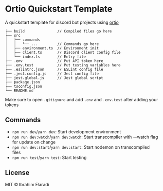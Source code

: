 # Ortio Quickstart Template

A quickstart template for discord bot projects using [ortio](https://github.com/Darkystel/ortio-core)

```
├── build               // Compiled files go here
├── src
│   ├── commands
│   │   └── ...         // Commands go here
│   ├── environment.ts  // Environment init
│   ├── client.ts       // Discord client config file
│   └── index.ts        // Entry file
├── .env                // Put API token here
├── .env.test           // Put testing variables here
├── .eslintrc.json      // ESLint config file
├── .jest.config.js     // Jest config file
├── jest.global.js      // Jest global script
├── package.json
├── tsconfig.json
└── README.md
```

Make sure to open `.gitignore` and add `.env` and `.env.test` after adding your tokens

## Commands

- `npm run dev`/`yarn dev`: Start development environment
- `npm run dev:watch`/`yarn dev:watch`: Start transcompiler with --watch flag for update on change
- `npm run dev:start`/`yarn dev:start`: Start nodemon on transcompiled files
- `npm run test`/`yarn test`: Start testing

## License

MIT © Ibrahim Elaradi
